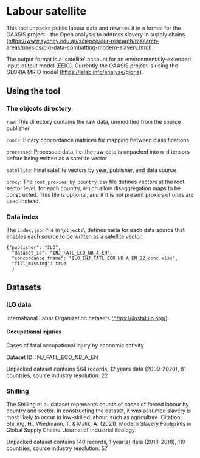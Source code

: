 # Labour satellite

This tool unpacks public labour data and rewrites it in a format for the OAASIS project - the Open analysis to address slavery in supply chains (https://www.sydney.edu.au/science/our-research/research-areas/physics/big-data-combatting-modern-slavery.html).

The output format is a 'satellite' account for an environmentally-extended input-output model (EEIO). Currently the OAASIS project is using the GLORIA MRIO model (https://ielab.info/analyse/gloria).

## Using the tool
### The objects directory
`raw`: This directory contains the raw data, unmodified from the source publisher

`concs`: Binary concordance matrices for mapping between classifications

`processed`: Processed data, i.e. the raw data is unpacked into n-d tensors before being written as a satellite vector

`satellite`: Final satellite vectors by year, publisher, and data source

`proxy`: The `root_proxies_by_country.csv` file defines vectors at the root sector level, for each country, which allow disaggregation maps to be constructed. This file is optional, and if it is not present proxies of ones are used instead.

### Data index
The `index.json` file in `\objects\` defines meta for each data source that enables each source to be written as a satellite vector.

```
{"publisher": "ILO",
  "dataset_id": "INJ_FATL_ECO_NB_A_EN",
  "concordance_fname": "ILO_INJ_FATL_ECO_NB_A_EN_22_conc.xlsx",
  "fill_missing": true
  }
```

## Datasets
### ILO data
International Labor Organization datasets (https://ilostat.ilo.org/).

#### Occupational injuries
Cases of fatal occupational injury by economic activity

Dataset ID: INJ_FATL_ECO_NB_A_EN

Unpacked dataset contains 564 records, 12 years data (2009-2020), 81 countries,  source industry resolution: 22

### Shilling
The Shilling et al. dataset represents counts of cases of forced labour by country and sector. In constructing the dataset, it was assumed slavery is most likely to occur in low-skilled labour, such as agriculture. Citation: Shilling, H., Wiedmann, T. & Malik, A. (2021). Modern Slavery Footprints in Global Supply Chains. Journal of Industrial Ecology.

Unpacked dataset contains 140 records, 1 year(s) data (2018-2018), 119 countries, source industry resolution: 57

